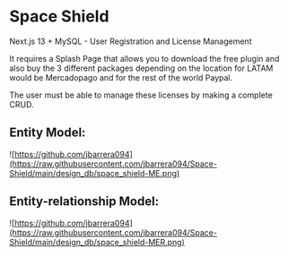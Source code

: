 # Space Shield

Next.js 13 + MySQL - User Registration and License Management

It requires a Splash Page that allows you to download the free plugin and also buy the 3 different packages depending on the location for LATAM would be Mercadopago and for the rest of the world Paypal.

The user must be able to manage these licenses by making a complete CRUD.

## Entity Model:
![https://github.com/jbarrera094](https://raw.githubusercontent.com/jbarrera094/Space-Shield/main/design_db/space_shield-ME.png)

## Entity-relationship Model:
![https://github.com/jbarrera094](https://raw.githubusercontent.com/jbarrera094/Space-Shield/main/design_db/space_shield-MER.png)